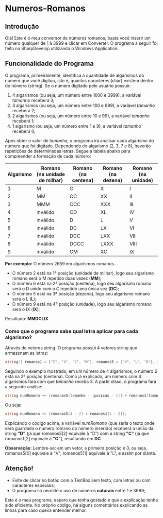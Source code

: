 # Numeros-Romanos
## Introdução
Olá! Este é o meu conversor de números romanos, basta você inserir um número qualquer de 1 à 3999 e clicar em Converter. O programa a seguir foi feito no SharpDevelop utilizando o Windows Application.
&nbsp;

## Funcionalidade do Programa
O programa, primeiramente, identifica a quantidade de algarismos do número que você digitou, isto é, quantos caracteres (char) existem dentro do número (string). Se o número digitado pelo usuário possuir:
1. 4 algarismos (ou seja, um número entre 1000 e 3999), a variável *tamanho* receberá 3;
2. 3 algarismos (ou seja, um número entre 100 e 999), a variável *tamanho* receberá 2;
3. 2 algarismos (ou seja, um número entre 10 e 99), a variável *tamanho* receberá 1;
4. 1 algarismo (ou seja, um número entre 1 e 9), a variável *tamanho* receberá 0;

Após obter o valor de *tamanho*, o programa irá analisar cada algarismo do número que foi digitado. Dependendo do algarismo (2, 3, 7 e 8), haverão repetições de determinadas letras. Segue a tabela abaixo para compreender a formação de cada número:

Algarismo | Romano (na unidade de milhar) | Romano (na centena) | Romano (na dezena) | Romano (na unidade)
----- | ------ | ------ | ------ | ------ 
1 | M | C | X | I
2 | MM | CC | XX | II
3 | MMM | CCC | XXX | III
4 | inválido | CD | XL | IV
5 | inválido | D | L | V
6 | inválido | DC | LX | VI
7 | inválido | DCC | LXX | VII
8 | inválido | DCCC | LXXX | VIII
9 | inválido | CM | XC | IX

**Por exemplo:** O número 2659 em algarismos romanos.
- O número 2 está na 1ª posição (unidade de milhar), logo seu algarismo romano será o M repetido duas vezes (**MM**);
- O número 6 está na 2ª posição (centena), logo seu algarismo romano será o D unido com o C repetido uma única vez (**DC**);
- O número 5 está na 3ª posição (dezena), logo seu algarismo romano será o L (**L**);
- O número 9 está na 4ª posição (unidade), logo seu algarismo romano será o IX (**IX**);

Resultado: **MMDCLIX**
&nbsp;

### Como que o programa sabe qual letra aplicar para cada algarismo?
Através de vetores string. O programa possui 4 vetores string que armazenam as letras:
~~~c#
string[] romanos1 = {"I", "X", "C", "M"}, romanos5 = {"V", "L", "D"}, romanos4 = {"IV", "XL", "CD"}, romanos9 = {"IX", "XC", "CM"}
~~~
Seguindo o exemplo mostrado, em um número de 4 algarismos, o número 6 está na 2ª posição (centena). Como já explicado, um número com 4 algarismos fará com que *tamanho* receba 3. A partir disso, o programa fará a seguinte análise:
~~~c#
string numRomano += (romanos5[tamanho - (posicao - 1)] + romanos1[tamanho - (posicao - 1)]);
~~~
Ou seja:
~~~c#
string numRomano += (romanos5[4 - 2] + romanos1[4 - 2]);
~~~
Explicando o código acima, a variável *numRomano* (que seria o texto onde será guardado o número romano do número inserido) receberá a união da string **"D"** (já que romanos5[2] equivale à "D") com a string **"C"** (já que romanos1[2] equivale à **"C"**), resultando em **DC**.

**Observação:** Lembre-se: em um vetor, a primeira posição é 0, ou seja, romanos5[0] equivale à "V", romanos5[1] equivale à "L", e assim por diante.

## Atenção!
- Evite de clicar no botão com a TextBox sem texto, com letras ou com caracteres especiais;
- O programa só permite o uso de números **naturais** entre 1 e 3999;

Este é o meu programa, espero que tenha gostado e que a explicação tenha sido eficiente. No próprio código, há alguns comentários explicando as linhas para caso queira entender melhor.
